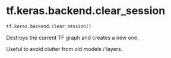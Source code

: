 <div itemscope itemtype="http://developers.google.com/ReferenceObject">
<meta itemprop="name" content="tf.keras.backend.clear_session" />
<meta itemprop="path" content="Stable" />
</div>

# tf.keras.backend.clear_session

``` python
tf.keras.backend.clear_session()
```

Destroys the current TF graph and creates a new one.

Useful to avoid clutter from old models / layers.